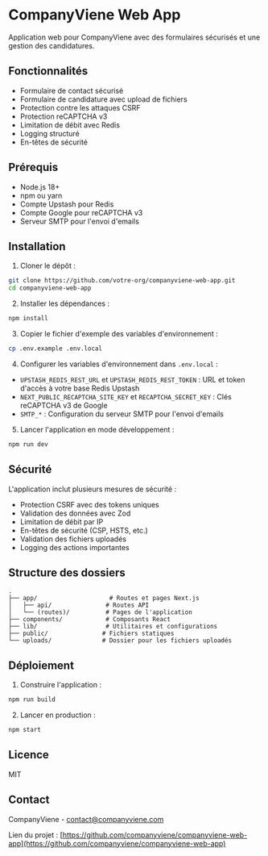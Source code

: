 # CompanyViene Web App

Application web pour CompanyViene avec des formulaires sécurisés et une gestion des candidatures.

## Fonctionnalités

- Formulaire de contact sécurisé
- Formulaire de candidature avec upload de fichiers
- Protection contre les attaques CSRF
- Protection reCAPTCHA v3
- Limitation de débit avec Redis
- Logging structuré
- En-têtes de sécurité

## Prérequis

- Node.js 18+
- npm ou yarn
- Compte Upstash pour Redis
- Compte Google pour reCAPTCHA v3
- Serveur SMTP pour l'envoi d'emails

## Installation

1. Cloner le dépôt :

```bash
git clone https://github.com/votre-org/companyviene-web-app.git
cd companyviene-web-app
```

2. Installer les dépendances :

```bash
npm install
```

3. Copier le fichier d'exemple des variables d'environnement :

```bash
cp .env.example .env.local
```

4. Configurer les variables d'environnement dans `.env.local` :

- `UPSTASH_REDIS_REST_URL` et `UPSTASH_REDIS_REST_TOKEN` : URL et token d'accès à votre base Redis Upstash
- `NEXT_PUBLIC_RECAPTCHA_SITE_KEY` et `RECAPTCHA_SECRET_KEY` : Clés reCAPTCHA v3 de Google
- `SMTP_*` : Configuration du serveur SMTP pour l'envoi d'emails

5. Lancer l'application en mode développement :

```bash
npm run dev
```

## Sécurité

L'application inclut plusieurs mesures de sécurité :

- Protection CSRF avec des tokens uniques
- Validation des données avec Zod
- Limitation de débit par IP
- En-têtes de sécurité (CSP, HSTS, etc.)
- Validation des fichiers uploadés
- Logging des actions importantes

## Structure des dossiers

```
.
├── app/                    # Routes et pages Next.js
│   ├── api/               # Routes API
│   └── (routes)/          # Pages de l'application
├── components/            # Composants React
├── lib/                   # Utilitaires et configurations
├── public/               # Fichiers statiques
└── uploads/              # Dossier pour les fichiers uploadés
```

## Déploiement

1. Construire l'application :

```bash
npm run build
```

2. Lancer en production :

```bash
npm start
```

## Licence

MIT

## Contact

CompanyViene - contact@companyviene.com

Lien du projet : [https://github.com/companyviene/companyviene-web-app](https://github.com/companyviene/companyviene-web-app)
